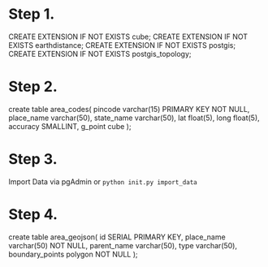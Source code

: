 Step 1. 
===========
CREATE EXTENSION IF NOT EXISTS cube;
CREATE EXTENSION IF NOT EXISTS earthdistance;
CREATE EXTENSION IF NOT EXISTS postgis;
CREATE EXTENSION IF NOT EXISTS postgis_topology;


Step 2. 
===========
create table area_codes(
  pincode varchar(15) PRIMARY KEY NOT NULL, 
  place_name varchar(50), 
  state_name varchar(50), 
  lat float(5), 
  long float(5), 
  accuracy SMALLINT,
  g_point cube
);


Step 3. 
===========
Import Data via pgAdmin or `python init.py import_data`


Step 4. 
===========
create table area_geojson(
  id SERIAL PRIMARY KEY, 
  place_name varchar(50) NOT NULL,
  parent_name varchar(50),
  type varchar(50),
  boundary_points polygon NOT NULL
);